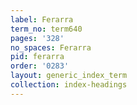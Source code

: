 ```yaml
---
label: Ferarra
term_no: term640
pages: '328'
no_spaces: Ferarra
pid: ferarra
order: '0283'
layout: generic_index_term
collection: index-headings
---
```

